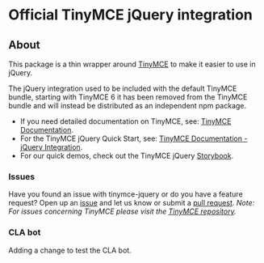 # Official TinyMCE jQuery integration

## About

This package is a thin wrapper around [TinyMCE](https://github.com/tinymce/tinymce)
to make it easier to use in jQuery.

The jQuery integration used to be included with the default TinyMCE bundle,
starting with TinyMCE 6 it has been removed from the TinyMCE bundle and will
instead be distributed as an independent npm package.

* If you need detailed documentation on TinyMCE, see:
[TinyMCE Documentation](https://www.tiny.cloud/docs/).
* For the TinyMCE jQuery Quick Start, see:
[TinyMCE Documentation - jQuery Integration](https://www.tiny.cloud/docs/integrations/jquery/).
* For our quick demos, check out the TinyMCE jQuery
[Storybook](https://tinymce.github.io/tinymce-jquery/).


### Issues

Have you found an issue with tinymce-jquery or do you have a feature request?
Open up an [issue](https://github.com/tinymce/tinymce-jquery/issues) and let us
know or submit a [pull request](https://github.com/tinymce/tinymce-jquery/pulls).
*Note: For issues concerning TinyMCE please visit the
[TinyMCE repository](https://github.com/tinymce/tinymce).*

### CLA bot
Adding a change to test the CLA bot.